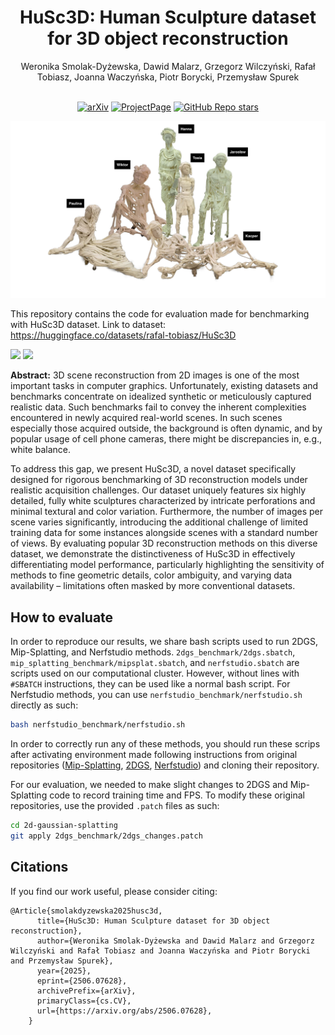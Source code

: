 <div align="center">
<h1> HuSc3D: Human Sculpture dataset for 3D object reconstruction</h1>
Weronika Smolak-Dyżewska, Dawid Malarz, Grzegorz Wilczyński, Rafał Tobiasz, Joanna Waczyńska, Piotr Borycki, Przemysław Spurek
<br> <br>


[![arXiv](https://img.shields.io/badge/arXiv-2506.07628-red)](https://arxiv.org/abs/2506.07628)  [![ProjectPage](https://img.shields.io/badge/Website-wmito.github.io/HuSc3D-blue)](https://wmito.github.io/HuSc3D/) [![GitHub Repo stars](https://img.shields.io/github/stars/wmito/HuSc3D.svg?style=social&label=Star&maxAge=60)](https://github.com/wMito/HuSc3D)

</div>

<img src="./assets/teaser.jpg" />

This repository contains the code for evaluation made for benchmarking with HuSc3D dataset.
Link to dataset: https://huggingface.co/datasets/rafal-tobiasz/HuSc3D

<img src="./assets/jaroslaw.gif" height=350px /> <img src="./assets/wiktor.gif" height=350px />

**Abstract:** 3D scene reconstruction from 2D images is one of the most important tasks in computer graphics. Unfortunately, existing datasets and benchmarks concentrate on idealized synthetic or meticulously captured realistic data. Such benchmarks fail to convey the inherent complexities encountered in newly acquired real-world scenes. In such scenes especially those acquired outside, the background is often dynamic, and by popular usage of cell phone cameras, there might be discrepancies in, e.g., white balance.

To address this gap, we present HuSc3D, a novel dataset specifically designed for rigorous benchmarking of 3D reconstruction models under realistic acquisition challenges. Our dataset uniquely features six highly detailed, fully white sculptures characterized by intricate perforations and minimal textural and color variation. Furthermore, the number of images per scene varies significantly, introducing the additional challenge of limited training data for some instances alongside scenes with a standard number of views. By evaluating popular 3D reconstruction methods on this diverse dataset, we demonstrate the distinctiveness of HuSc3D in effectively differentiating model performance, particularly highlighting the sensitivity of methods to fine geometric details, color ambiguity, and varying data availability – limitations often masked by more conventional datasets.

 <h2 class="title">How to evaluate</h2>
 
In order to reproduce our results, we share bash scripts used to run 2DGS, Mip-Splatting, and Nerfstudio methods. `2dgs_benchmark/2dgs.sbatch`, `mip_splatting_benchmark/mipsplat.sbatch`, and `nerfstudio.sbatch` are scripts used on our computational cluster. However, without lines with `#SBATCH` instructions, they can be used like a normal bash script. For Nerfstudio methods, you can use `nerfstudio_benchmark/nerfstudio.sh` directly as such: 
 
 ```bash
 bash nerfstudio_benchmark/nerfstudio.sh
 ```

 In order to correctly run any of these methods, you should run these scrips after activating environment made following instructions from original repositories (<a href="https://github.com/autonomousvision/mip-splatting">Mip-Splatting</a>, <a href="https://github.com/hbb1/2d-gaussian-splatting">2DGS</a>, <a href="https://github.com/nerfstudio-project/nerfstudio">Nerfstudio</a>) and cloning their repository.

 For our evaluation, we needed to make slight changes to 2DGS and Mip-Splatting code to record training time and FPS. To modify these original repositories, use the  provided ```.patch``` files as such:
 ```bash
 cd 2d-gaussian-splatting
 git apply 2dgs_benchmark/2dgs_changes.patch
 ``` 

<section class="section" id="BibTeX">
  <div class="container is-max-desktop content">
    <h2 class="title">Citations</h2>
If you find our work useful, please consider citing:
    <pre><code>@Article{smolakdyzewska2025husc3d,
      title={HuSc3D: Human Sculpture dataset for 3D object reconstruction}, 
      author={Weronika Smolak-Dyżewska and Dawid Malarz and Grzegorz Wilczyński and Rafał Tobiasz and Joanna Waczyńska and Piotr Borycki and Przemysław Spurek},
      year={2025},
      eprint={2506.07628},
      archivePrefix={arXiv},
      primaryClass={cs.CV},
      url={https://arxiv.org/abs/2506.07628}, 
    }
</code></pre>

</div>

</section>
